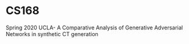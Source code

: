 # CS168
Spring 2020 UCLA- A Comparative Analysis of Generative Adversarial Networks in synthetic CT generation
